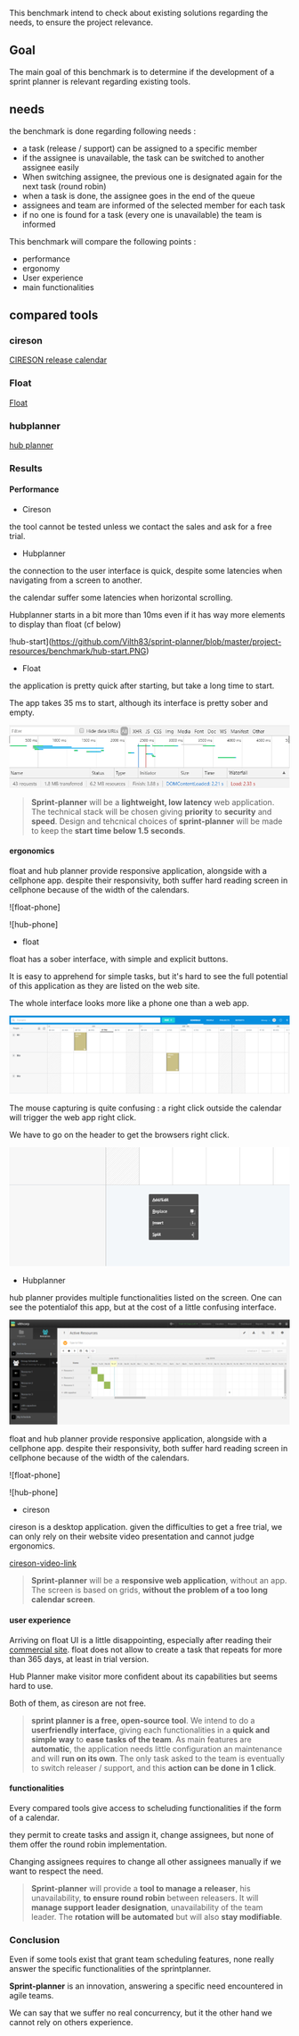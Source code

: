 This benchmark intend to check about existing solutions regarding the needs, to ensure the project relevance.

## Goal

The main goal of this benchmark is to determine if the development of a sprint planner is relevant regarding existing tools.

## needs

the benchmark is done regarding following needs :
- a task (release / support) can be assigned to a specific member
- if the assignee is unavailable, the task can be switched to another assignee easily
- When switching assignee, the previous one is designated again for the next task (round robin)
- when a task is done, the assignee goes in the end of the queue
- assignees and team are informed of the selected member for each task
- if no one is found for a task (every one is unavailable) the team is informed


This benchmark will compare the following points :

-   performance
-   ergonomy
-   User experience
-   main functionalities

## compared tools

### cireson

[CIRESON release calendar](https://cireson.com/products/service-management/release-calendar/)

### Float

[Float](https://www.float.com/top-10-resource-scheduling-software-float.html)

### hubplanner

[hub planner](https://hubplanner.com/)

### Results
#### Performance
 - Cireson
 
 the tool cannot be tested unless we contact the sales and ask for a free trial.

- Hubplanner

the connection to the user interface is quick, despite some latencies when navigating from a screen to another.

the calendar suffer some latencies when horizontal scrolling.

Hubplanner starts in a bit more than 10ms even if it has way more elements to display than float (cf below)

!hub-start](https://github.com/Vilth83/sprint-planner/blob/master/project-resources/benchmark/hub-start.PNG)

- Float

the application is pretty quick after starting, but take a long time to start.

The app takes 35 ms to start, although its interface is pretty sober and empty.

![float-start](https://github.com/Vilth83/sprint-planner/blob/master/project-resources/benchmark/float-start.PNG)


>**Sprint-planner** will be a **lightweight, low latency** web application. The technical stack will be chosen giving **priority** to **security** and **speed**. Design and tehcnical choices of **sprint-planner** will be made to keep the **start time below 1.5 seconds**.

#### ergonomics
float and hub planner provide responsive application, alongside with a cellphone app.
despite their responsivity, both suffer hard reading screen in cellphone because of the width of the calendars.

![float-phone]

![hub-phone]

- float

float has a sober interface, with simple and explicit buttons.

It is easy to apprehend for simple tasks, but it's hard to see the full potential of this application as they are listed on the web site.

The whole interface looks more like a phone one than a web app.

![float-ui](https://github.com/Vilth83/sprint-planner/blob/master/project-resources/benchmark/float-interface.PNG)

The mouse capturing is quite confusing : a right click outside the calendar will trigger the web app right click.

We have to go on the header to get the browsers right click.

![float-rightclick-issue](https://github.com/Vilth83/sprint-planner/blob/master/project-resources/benchmark/float-rightclick-issue.PNG)

- Hubplanner

hub planner provides multiple functionalities listed on the screen.
One can see the potentialof this app, but at the cost of a little confusing interface.

![hub-ui](https://github.com/Vilth83/sprint-planner/blob/master/project-resources/benchmark/hub-interface.PNG)

float and hub planner provide responsive application, alongside with a cellphone app.
despite their responsivity, both suffer hard reading screen in cellphone because of the width of the calendars.

![float-phone]

![hub-phone]

- cireson

cireson is a desktop application. 
given the difficulties to get a free trial, we can only rely on their website video presentation and cannot judge ergonomics.

[cireson-video-link]()

>**Sprint-planner** will be a **responsive web application**, without an app. The screen is based on grids, **without the problem of a too long calendar screen**.

#### user experience
Arriving on float UI is a little disappointing, especially after reading their [commercial site](https://www.float.com/top-10-resource-scheduling-software-float.html).
float does not allow to create a task that repeats for more than 365 days, at least in trial version.

Hub Planner make visitor more confident about its capabilities but seems hard to use.

Both of them, as cireson are not free.

>**sprint planner is a free, open-source tool**. We intend to do a **userfriendly interface**, giving each functionalities in a **quick and simple way** to **ease tasks of the team**.
As main features are **automatic**, the application needs little configuration an maintenance and will **run on its own**.
The only task asked to the team is eventually to switch releaser / support, and this **action can be done in 1 click**.



#### functionalities
Every compared tools give access to scheluding functionalities if the form of a calendar.

they permit to create tasks and assign it, change assignees, but none of them offer the round robin implementation.

Changing assignees requires to change all other assignees manually if we want to respect the need.

>**Sprint-planner** will provide a **tool to manage a releaser**, his unavailability, **to ensure round robin** between releasers. It will **manage support leader designation**, unavailability of the team leader. The **rotation will be automated** but will also **stay modifiable**.

### Conclusion
Even if some tools exist that grant team scheduling features, none really answer the specific functionalities of the sprintplanner.

**Sprint-planner** is an innovation, answering a specific need encountered in agile teams.

We can say that we suffer no real concurrency, but it the other hand we cannot rely on others experience.
